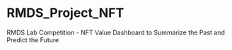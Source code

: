 # RMDS_Project_NFT
RMDS Lab Competition - NFT Value Dashboard to Summarize the Past and Predict the Future
